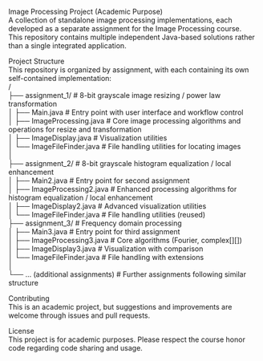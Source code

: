 Image Processing Project (Academic Purpose)  
A collection of standalone image processing implementations, each developed as a separate assignment for the Image Processing course.  
This repository contains multiple independent Java-based solutions rather than a single integrated application.  
  
Project Structure  
This repository is organized by assignment, with each containing its own self-contained implementation:  
/  
├── assignment_1/                  # 8-bit grayscale image resizing / power law transformation  
│   ├── Main.java                  # Entry point with user interface and workflow control  
│   ├── ImageProcessing.java       # Core image processing algorithms and operations for resize and transformation  
│   ├── ImageDisplay.java          # Visualization utilities  
│   └── ImageFileFinder.java       # File handling utilities for locating images  
│  
├── assignment_2/                  # 8-bit grayscale histogram equalization / local enhancement  
│   ├── Main2.java                 # Entry point for second assignment  
│   ├── ImageProcessing2.java      # Enhanced processing algorithms for histogram equalization / local enhancement  
│   ├── ImageDisplay2.java         # Advanced visualization utilities  
│   └── ImageFileFinder.java       # File handling utilities (reused)  
├── assignment_3/                  # Frequency domain processing   
│   ├── Main3.java                 # Entry point for third assignment   
│   ├── ImageProcessing3.java      # Core algorithms (Fourier, complex[][])   
│   ├── ImageDisplay3.java         # Visualization with comparison   
│   └── ImageFileFinder.java       # File handling with extensions   
│  
└── ... (additional assignments)   # Further assignments following similar structure  
  
Contributing  
This is an academic project, but suggestions and improvements are welcome through issues and pull requests.  
  
License  
This project is for academic purposes. Please respect the course honor code regarding code sharing and usage.  

